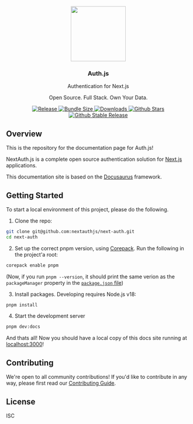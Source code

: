 <p align="center">
   <br/>
   <a href="https://authjs.dev" target="_blank"><img width="150px" src="https://authjs.dev/img/logo/logo-sm.png" /></a>
   <h3 align="center">Auth.js</h3>
   <p align="center">Authentication for Next.js</p>
   <p align="center">
   Open Source. Full Stack. Own Your Data.
   </p>
   <p align="center" style="align: center;">
      <a href="https://github.com/nextauthjs/next-auth/actions/workflows/release.yml?query=workflow%3ARelease">
        <img src="https://github.com/nextauthjs/next-auth/actions/workflows/release.yml/badge.svg" alt="Release" />
      </a>
      <a href="https://packagephobia.com/result?p=@auth/core">
        <img src="https://packagephobia.com/badge?p=@auth/core" alt="Bundle Size"/>
      </a>
      <a href="https://www.npmtrends.com/@auth/core">
        <img src="https://img.shields.io/npm/dm/@auth/core" alt="Downloads" />
      </a>
      <a href="https://github.com/nextauthjs/next-auth/stargazers">
        <img src="https://img.shields.io/github/stars/nextauthjs/next-auth" alt="Github Stars" />
      </a>
      <a href="https://www.npmjs.com/package/@auth/core">
        <img src="https://img.shields.io/github/v/release/nextauthjs/next-auth?label=latest" alt="Github Stable Release" />
      </a>
   </p>
</p>

## Overview

This is the repository for the documentation page for Auth.js!

NextAuth.js is a complete open source authentication solution for [Next.js](http://nextjs.org/) applications.

This documentation site is based on the [Docusaurus](https://docusaurus.io) framework.

## Getting Started

To start a local environment of this project, please do the following.

1. Clone the repo:

```sh
git clone git@github.com:nextauthjs/next-auth.git
cd next-auth
```

2. Set up the correct pnpm version, using [Corepack](https://nodejs.org/api/corepack.html). Run the following in the project'a root:

```sh
corepack enable pnpm
```

(Now, if you run `pnpm --version`, it should print the same verion as the `packageManager` property in the [`package.json` file](https://github.com/nextauthjs/next-auth/blob/main/package.json))

3. Install packages. Developing requires Node.js v18:

```sh
pnpm install
```

4. Start the development server

```bash
pnpm dev:docs
```

And thats all! Now you should have a local copy of this docs site running at [localhost:3000](http://localhost:3000)!

## Contributing

We're open to all community contributions! If you'd like to contribute in any way, please first read our [Contributing Guide](https://github.com/nextauthjs/.github/blob/main/CONTRIBUTING.md).

## License

ISC
